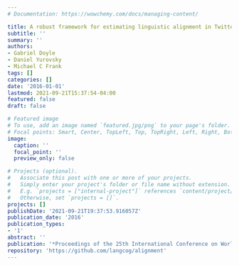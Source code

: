 ```yaml
---
# Documentation: https://wowchemy.com/docs/managing-content/

title: A robust framework for estimating linguistic alignment in Twitter conversations
subtitle: ''
summary: ''
authors:
- Gabriel Doyle
- Daniel Yurovsky
- Michael C Frank
tags: []
categories: []
date: '2016-01-01'
lastmod: 2021-09-21T15:37:54-04:00
featured: false
draft: false

# Featured image
# To use, add an image named `featured.jpg/png` to your page's folder.
# Focal points: Smart, Center, TopLeft, Top, TopRight, Left, Right, BottomLeft, Bottom, BottomRight.
image:
  caption: ''
  focal_point: ''
  preview_only: false

# Projects (optional).
#   Associate this post with one or more of your projects.
#   Simply enter your project's folder or file name without extension.
#   E.g. `projects = ["internal-project"]` references `content/project/deep-learning/index.md`.
#   Otherwise, set `projects = []`.
projects: []
publishDate: '2021-09-21T19:37:53.916057Z'
publication_date: '2016'
publication_types:
- '1'
abstract: ''
publication: '*Proceedings of the 25th International Conference on World Wide Web*'
repository: 'https://github.com/langcog/alignment'
---
```

